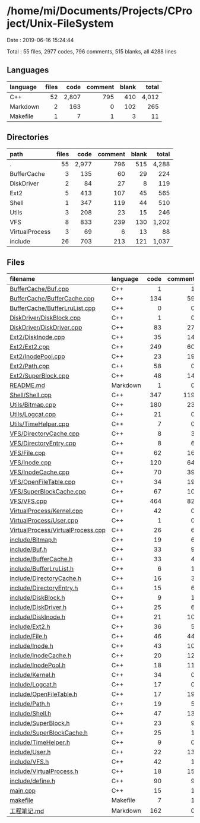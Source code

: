 # /home/mi/Documents/Projects/CProject/Unix-FileSystem

Date : 2019-06-16 15:24:44

Total : 55 files,  2977 codes, 796 comments, 515 blanks, all 4288 lines

## Languages
| language | files | code | comment | blank | total |
| :--- | ---: | ---: | ---: | ---: | ---: |
| C++ | 52 | 2,807 | 795 | 410 | 4,012 |
| Markdown | 2 | 163 | 0 | 102 | 265 |
| Makefile | 1 | 7 | 1 | 3 | 11 |

## Directories
| path | files | code | comment | blank | total |
| :--- | ---: | ---: | ---: | ---: | ---: |
| . | 55 | 2,977 | 796 | 515 | 4,288 |
| BufferCache | 3 | 135 | 60 | 29 | 224 |
| DiskDriver | 2 | 84 | 27 | 8 | 119 |
| Ext2 | 5 | 413 | 107 | 45 | 565 |
| Shell | 1 | 347 | 119 | 44 | 510 |
| Utils | 3 | 208 | 23 | 15 | 246 |
| VFS | 8 | 833 | 239 | 130 | 1,202 |
| VirtualProcess | 3 | 69 | 6 | 13 | 88 |
| include | 26 | 703 | 213 | 121 | 1,037 |

## Files
| filename | language | code | comment | blank | total |
| :--- | :--- | ---: | ---: | ---: | ---: |
| [BufferCache/Buf.cpp](file:///home/mi/Documents/Projects/CProject/Unix-FileSystem/BufferCache/Buf.cpp) | C++ | 1 | 1 | 0 | 2 |
| [BufferCache/BufferCache.cpp](file:///home/mi/Documents/Projects/CProject/Unix-FileSystem/BufferCache/BufferCache.cpp) | C++ | 134 | 59 | 28 | 221 |
| [BufferCache/BufferLruList.cpp](file:///home/mi/Documents/Projects/CProject/Unix-FileSystem/BufferCache/BufferLruList.cpp) | C++ | 0 | 0 | 1 | 1 |
| [DiskDriver/DiskBlock.cpp](file:///home/mi/Documents/Projects/CProject/Unix-FileSystem/DiskDriver/DiskBlock.cpp) | C++ | 1 | 0 | 0 | 1 |
| [DiskDriver/DiskDriver.cpp](file:///home/mi/Documents/Projects/CProject/Unix-FileSystem/DiskDriver/DiskDriver.cpp) | C++ | 83 | 27 | 8 | 118 |
| [Ext2/DiskInode.cpp](file:///home/mi/Documents/Projects/CProject/Unix-FileSystem/Ext2/DiskInode.cpp) | C++ | 35 | 14 | 3 | 52 |
| [Ext2/Ext2.cpp](file:///home/mi/Documents/Projects/CProject/Unix-FileSystem/Ext2/Ext2.cpp) | C++ | 249 | 60 | 28 | 337 |
| [Ext2/InodePool.cpp](file:///home/mi/Documents/Projects/CProject/Unix-FileSystem/Ext2/InodePool.cpp) | C++ | 23 | 19 | 5 | 47 |
| [Ext2/Path.cpp](file:///home/mi/Documents/Projects/CProject/Unix-FileSystem/Ext2/Path.cpp) | C++ | 58 | 0 | 3 | 61 |
| [Ext2/SuperBlock.cpp](file:///home/mi/Documents/Projects/CProject/Unix-FileSystem/Ext2/SuperBlock.cpp) | C++ | 48 | 14 | 6 | 68 |
| [README.md](file:///home/mi/Documents/Projects/CProject/Unix-FileSystem/README.md) | Markdown | 1 | 0 | 0 | 1 |
| [Shell/Shell.cpp](file:///home/mi/Documents/Projects/CProject/Unix-FileSystem/Shell/Shell.cpp) | C++ | 347 | 119 | 44 | 510 |
| [Utils/Bitmap.cpp](file:///home/mi/Documents/Projects/CProject/Unix-FileSystem/Utils/Bitmap.cpp) | C++ | 180 | 23 | 9 | 212 |
| [Utils/Logcat.cpp](file:///home/mi/Documents/Projects/CProject/Unix-FileSystem/Utils/Logcat.cpp) | C++ | 21 | 0 | 4 | 25 |
| [Utils/TimeHelper.cpp](file:///home/mi/Documents/Projects/CProject/Unix-FileSystem/Utils/TimeHelper.cpp) | C++ | 7 | 0 | 2 | 9 |
| [VFS/DirectoryCache.cpp](file:///home/mi/Documents/Projects/CProject/Unix-FileSystem/VFS/DirectoryCache.cpp) | C++ | 8 | 3 | 1 | 12 |
| [VFS/DirectoryEntry.cpp](file:///home/mi/Documents/Projects/CProject/Unix-FileSystem/VFS/DirectoryEntry.cpp) | C++ | 8 | 6 | 3 | 17 |
| [VFS/File.cpp](file:///home/mi/Documents/Projects/CProject/Unix-FileSystem/VFS/File.cpp) | C++ | 62 | 16 | 16 | 94 |
| [VFS/Inode.cpp](file:///home/mi/Documents/Projects/CProject/Unix-FileSystem/VFS/Inode.cpp) | C++ | 120 | 64 | 19 | 203 |
| [VFS/InodeCache.cpp](file:///home/mi/Documents/Projects/CProject/Unix-FileSystem/VFS/InodeCache.cpp) | C++ | 70 | 39 | 13 | 122 |
| [VFS/OpenFileTable.cpp](file:///home/mi/Documents/Projects/CProject/Unix-FileSystem/VFS/OpenFileTable.cpp) | C++ | 34 | 19 | 8 | 61 |
| [VFS/SuperBlockCache.cpp](file:///home/mi/Documents/Projects/CProject/Unix-FileSystem/VFS/SuperBlockCache.cpp) | C++ | 67 | 10 | 9 | 86 |
| [VFS/VFS.cpp](file:///home/mi/Documents/Projects/CProject/Unix-FileSystem/VFS/VFS.cpp) | C++ | 464 | 82 | 61 | 607 |
| [VirtualProcess/Kernel.cpp](file:///home/mi/Documents/Projects/CProject/Unix-FileSystem/VirtualProcess/Kernel.cpp) | C++ | 42 | 0 | 6 | 48 |
| [VirtualProcess/User.cpp](file:///home/mi/Documents/Projects/CProject/Unix-FileSystem/VirtualProcess/User.cpp) | C++ | 1 | 0 | 1 | 2 |
| [VirtualProcess/VirtualProcess.cpp](file:///home/mi/Documents/Projects/CProject/Unix-FileSystem/VirtualProcess/VirtualProcess.cpp) | C++ | 26 | 6 | 6 | 38 |
| [include/Bitmap.h](file:///home/mi/Documents/Projects/CProject/Unix-FileSystem/include/Bitmap.h) | C++ | 19 | 6 | 1 | 26 |
| [include/Buf.h](file:///home/mi/Documents/Projects/CProject/Unix-FileSystem/include/Buf.h) | C++ | 33 | 9 | 4 | 46 |
| [include/BufferCache.h](file:///home/mi/Documents/Projects/CProject/Unix-FileSystem/include/BufferCache.h) | C++ | 33 | 4 | 3 | 40 |
| [include/BufferLruList.h](file:///home/mi/Documents/Projects/CProject/Unix-FileSystem/include/BufferLruList.h) | C++ | 6 | 1 | 4 | 11 |
| [include/DirectoryCache.h](file:///home/mi/Documents/Projects/CProject/Unix-FileSystem/include/DirectoryCache.h) | C++ | 16 | 3 | 5 | 24 |
| [include/DirectoryEntry.h](file:///home/mi/Documents/Projects/CProject/Unix-FileSystem/include/DirectoryEntry.h) | C++ | 15 | 6 | 3 | 24 |
| [include/DiskBlock.h](file:///home/mi/Documents/Projects/CProject/Unix-FileSystem/include/DiskBlock.h) | C++ | 9 | 1 | 4 | 14 |
| [include/DiskDriver.h](file:///home/mi/Documents/Projects/CProject/Unix-FileSystem/include/DiskDriver.h) | C++ | 25 | 6 | 3 | 34 |
| [include/DiskInode.h](file:///home/mi/Documents/Projects/CProject/Unix-FileSystem/include/DiskInode.h) | C++ | 21 | 10 | 4 | 35 |
| [include/Ext2.h](file:///home/mi/Documents/Projects/CProject/Unix-FileSystem/include/Ext2.h) | C++ | 36 | 5 | 4 | 45 |
| [include/File.h](file:///home/mi/Documents/Projects/CProject/Unix-FileSystem/include/File.h) | C++ | 46 | 44 | 12 | 102 |
| [include/Inode.h](file:///home/mi/Documents/Projects/CProject/Unix-FileSystem/include/Inode.h) | C++ | 43 | 10 | 6 | 59 |
| [include/InodeCache.h](file:///home/mi/Documents/Projects/CProject/Unix-FileSystem/include/InodeCache.h) | C++ | 20 | 12 | 5 | 37 |
| [include/InodePool.h](file:///home/mi/Documents/Projects/CProject/Unix-FileSystem/include/InodePool.h) | C++ | 18 | 11 | 8 | 37 |
| [include/Kernel.h](file:///home/mi/Documents/Projects/CProject/Unix-FileSystem/include/Kernel.h) | C++ | 34 | 0 | 4 | 38 |
| [include/Logcat.h](file:///home/mi/Documents/Projects/CProject/Unix-FileSystem/include/Logcat.h) | C++ | 17 | 0 | 2 | 19 |
| [include/OpenFileTable.h](file:///home/mi/Documents/Projects/CProject/Unix-FileSystem/include/OpenFileTable.h) | C++ | 17 | 19 | 5 | 41 |
| [include/Path.h](file:///home/mi/Documents/Projects/CProject/Unix-FileSystem/include/Path.h) | C++ | 19 | 5 | 2 | 26 |
| [include/Shell.h](file:///home/mi/Documents/Projects/CProject/Unix-FileSystem/include/Shell.h) | C++ | 47 | 13 | 4 | 64 |
| [include/SuperBlock.h](file:///home/mi/Documents/Projects/CProject/Unix-FileSystem/include/SuperBlock.h) | C++ | 23 | 9 | 3 | 35 |
| [include/SuperBlockCache.h](file:///home/mi/Documents/Projects/CProject/Unix-FileSystem/include/SuperBlockCache.h) | C++ | 25 | 1 | 4 | 30 |
| [include/TimeHelper.h](file:///home/mi/Documents/Projects/CProject/Unix-FileSystem/include/TimeHelper.h) | C++ | 9 | 0 | 3 | 12 |
| [include/User.h](file:///home/mi/Documents/Projects/CProject/Unix-FileSystem/include/User.h) | C++ | 22 | 13 | 6 | 41 |
| [include/VFS.h](file:///home/mi/Documents/Projects/CProject/Unix-FileSystem/include/VFS.h) | C++ | 42 | 1 | 3 | 46 |
| [include/VirtualProcess.h](file:///home/mi/Documents/Projects/CProject/Unix-FileSystem/include/VirtualProcess.h) | C++ | 18 | 15 | 11 | 44 |
| [include/define.h](file:///home/mi/Documents/Projects/CProject/Unix-FileSystem/include/define.h) | C++ | 90 | 9 | 8 | 107 |
| [main.cpp](file:///home/mi/Documents/Projects/CProject/Unix-FileSystem/main.cpp) | C++ | 15 | 1 | 5 | 21 |
| [makefile](file:///home/mi/Documents/Projects/CProject/Unix-FileSystem/makefile) | Makefile | 7 | 1 | 3 | 11 |
| [工程笔记.md](file:///home/mi/Documents/Projects/CProject/Unix-FileSystem/%E5%B7%A5%E7%A8%8B%E7%AC%94%E8%AE%B0.md) | Markdown | 162 | 0 | 102 | 264 |